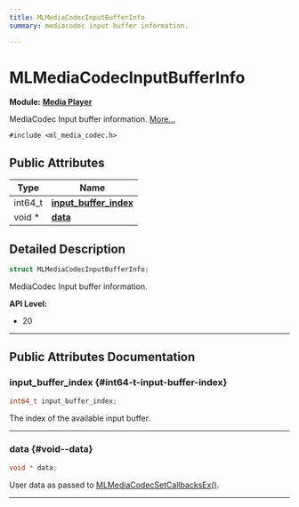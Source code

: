 ```yaml
---
title: MLMediaCodecInputBufferInfo
summary: mediacodec input buffer information. 

---
```


# MLMediaCodecInputBufferInfo

**Module:** **[Media Player](/api-ref/api/Modules/group___media_player/group___media_player.md)**



MediaCodec Input buffer information.  [More...](#detailed-description)


`#include <ml_media_codec.h>`

## Public Attributes

| Type           | Name           |
| -------------- | -------------- |
| int64_t | **[input_buffer_index](/api-ref/api/Modules/group___media_player/struct_m_l_media_codec_input_buffer_info.md#int64-t-input-buffer-index)**  |
| void * | **[data](/api-ref/api/Modules/group___media_player/struct_m_l_media_codec_input_buffer_info.md#void--data)**  |

## Detailed Description

```cpp
struct MLMediaCodecInputBufferInfo;
```

MediaCodec Input buffer information. 




**API Level:**
  * 20 




-----------
## Public Attributes Documentation

### input_buffer_index {#int64-t-input-buffer-index}

```cpp
int64_t input_buffer_index;
```


The index of the available input buffer. 





-----------

### data {#void--data}

```cpp
void * data;
```


User data as passed to [MLMediaCodecSetCallbacksEx()](/api-ref/api/Modules/group___media_player/group___media_player.md#mlresult-mlmediacodecsetcallbacksex). 





-----------

